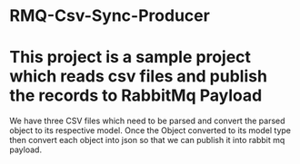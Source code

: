 # RMQ-Csv-Sync-Producer
# This project is a sample project which reads csv files and publish the records to RabbitMq Payload
We have three CSV files which need to be parsed and convert the parsed object to its respective model.
Once the Object converted to its model type then convert each object into json so that we can publish it into rabbit mq payload.

